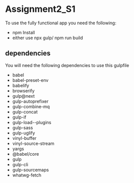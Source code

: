 # Assignment2_S1

To use the fully functional app you need the following:
* npm Install
* either use npx gulp/ npm run build

## dependencies
You will need the following dependencies to use this gulpfile
* babel
* babel-preset-env
* babelify
* browserify
* gulp@next
* gulp-autoprefixer
* gulp-combine-mq
* gulp-concat
* gulp-if
* gulp-load--plugins
* gulp-sass
* gulp-uglify
* vinyl-buffer
* vinyl-source-stream
* yargs
* @babel/core
* gulp
* gulp-cli
* gulp-sourcemaps
* whatwg-fetch
